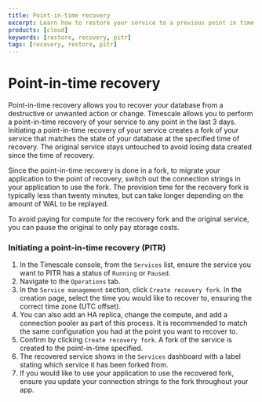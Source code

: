 ```yaml
---
title: Point-in-time recovery
excerpt: Learn how to restore your service to a previous point in time
products: [cloud]
keywords: [restore, recovery, pitr]
tags: [recovery, restore, pitr]
---
```


# Point-in-time recovery

Point-in-time recovery allows you to recover your database from a destructive 
or unwanted action or change. Timescale allows you to perform a point-in-time 
recovery of your service to any point in the last 3 days. Initiating a 
point-in-time recovery of your service creates a fork of your service that
matches the state of your database at the specified time of recovery. The 
original service stays untouched to avoid losing data created since the 
time of recovery. 

Since the point-in-time recovery is done in a fork, to migrate your 
application to the point of recovery, switch out the connection 
strings in your application to use the fork. The provision time for the 
recovery fork is typically less than twenty minutes, but can take longer 
depending on the amount of WAL to be replayed. 

To avoid paying for compute for the recovery fork and the original service, you 
can pause the original to only pay storage costs.

<Procedure>

### Initiating a point-in-time recovery (PITR)

1.  In the Timescale console, from the `Services` list, ensure the service
    you want to PITR has a status of `Running` or `Paused`.
1.  Navigate to the `Operations` tab.
1.  In the `Service management` section, click `Create recovery fork`. In the 
	creation page, select the time you would like to recover to, ensuring the 
	correct time zone (UTC offset).
1.  [](#)<Optional />You can also add an HA replica, change the compute, and 
	add a connection pooler as part of this process. It is recommended to match 
	the same configuration you had at the point you want to recover to.
1.  Confirm by clicking `Create recovery fork`. A fork of the service is 
	created to the point-in-time specified.
1.  The recovered service shows in the `Services` dashboard with a label stating
    which service it has been forked from.
1.  If you would like to use your application to use the recovered fork, ensure 
	you update your connection strings to the fork throughout your app.

</Procedure>